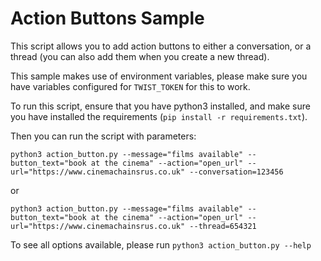 # Action Buttons Sample

This script allows you to add action buttons to either a conversation, or a thread (you can also add them when you create a new thread).

This sample makes use of environment variables, please make sure you have variables configured for `TWIST_TOKEN` for this to work.

To run this script, ensure that you have python3 installed, and make sure you have installed the requirements (`pip install -r requirements.txt`).

Then you can run the script with parameters:

```
python3 action_button.py --message="films available" --button_text="book at the cinema" --action="open_url" --url="https://www.cinemachainsrus.co.uk" --conversation=123456
```

or
```
python3 action_button.py --message="films available" --button_text="book at the cinema" --action="open_url" --url="https://www.cinemachainsrus.co.uk" --thread=654321
```

To see all options available, please run `python3 action_button.py --help`
